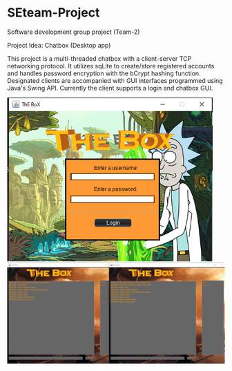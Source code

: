 # SEteam-Project
Software development group project (Team-2)

Project Idea:
Chatbox (Desktop app)

This project is a multi-threaded chatbox with a client-server TCP networking protocol. It utilizes sqLite to create/store registered accounts and handles password encryption with the bCrypt hashing function. Designated clients are accompanied with GUI interfaces programmed using Java's Swing API. Currently the client supports a login and chatbox GUI.

![This is a demo of the login GUI](https://github.com/dpaceoffice/SEteam-Project/blob/main/Diagrams/Login.png?raw=true)
![This is a demo of the chatbox GUI](https://github.com/dpaceoffice/SEteam-Project/blob/main/Diagrams/FrontendDemo.png?raw=true)
